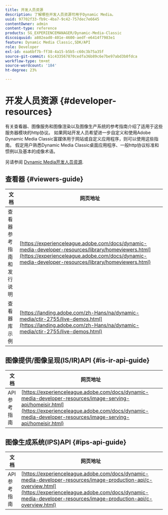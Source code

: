 ```yaml
---
title: 开发人员资源
description: 了解哪些开发人员资源可用于Dynamic Media。
uuid: 97702f33-fb9c-4ba7-9c42-757dec7e6645
contentOwner: admin
content-type: reference
products: SG_EXPERIENCEMANAGER/Dynamic-Media-Classic
discoiquuid: a802ead0-401e-4600-aedf-e6414f7983e1
feature: Dynamic Media Classic,SDK/API
role: Developer
exl-id: eaa6bf7b-ff38-4a15-b5b5-c60c3b75a35f
source-git-commit: 61c433567870cedfa36b89c6e7be97abd3b0fdca
workflow-type: tm+mt
source-wordcount: '184'
ht-degree: 23%

---
```


# 开发人员资源 {#developer-resources}

有关查看器、图像服务和图像渲染以及图像生产系统的参考指南介绍了适用于这些服务器模块的http协议。 如果网站开发人员希望进一步自定义和使用Adobe Dynamic Media Classic富媒体用于网站或自定义应用程序，则可以使用这些指南。 假定用户熟悉Dynamic Media Classic桌面应用程序、一般http协议标准和惯例以及基本的成像术语。

另请参阅 [Dynamic Media开发人员资源](https://experienceleague.adobe.com/docs/dynamic-media-developer-resources.html).

## 查看器 {#viewers-guide}

| 文档 | 网页地址 |
| --- | --- |
| 查看器参考指南和发行说明 | [https://experienceleague.adobe.com/docs/dynamic-media-developer-resources/library/homeviewers.html](https://experienceleague.adobe.com/docs/dynamic-media-developer-resources/library/homeviewers.html) |
| 查看器库示例 | [https://landing.adobe.com/zh-Hans/na/dynamic-media/ctir-2755/live-demos.html](https://landing.adobe.com/zh-Hans/na/dynamic-media/ctir-2755/live-demos.html) |

## 图像提供/图像呈现(IS/IR)API {#is-ir-api-guide}

| 文档 | 网页地址 |
| --- | --- |
| API 参考指南 | [https://experienceleague.adobe.com/docs/dynamic-media-developer-resources/image-serving-api/homeisir.html](https://experienceleague.adobe.com/docs/dynamic-media-developer-resources/image-serving-api/homeisir.html) |

## 图像生成系统(IPS)API {#ips-api-guide}

| 文档 | 网页地址 |
| --- | --- |
| API 参考指南 | [https://experienceleague.adobe.com/docs/dynamic-media-developer-resources/image-production-api/c-overview.html](https://experienceleague.adobe.com/docs/dynamic-media-developer-resources/image-production-api/c-overview.html) |

<!-- ## Image Authoring {#ia}

| Document| Web address |
| --- | --- |
| User Guide | Contact Adobe Dynamic Media Classic technical support for this documentation. |
| Release Notes | Contact Adobe Dynamic Media Classic technical support for this documentation. |

## Dynamic Media Classic API {#dmc-api}

| Document | Web address |
| --- | --- |
| API Reference Guide | Contact Adobe Dynamic Media Classic technical support for documentation. |
 -->










<!-- 

**Web-to-Print**

|Document|Web address|
|--- |--- |
|Reference Guide|[https://www.adobe.com/go/learn_s7_webtoprint_en](https://www.adobe.com/go/learn_s7_webtoprint_en)| 

-->
